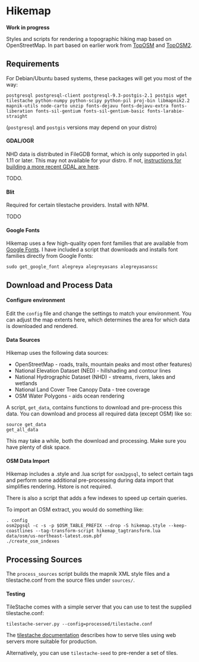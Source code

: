 # Hikemap #

**Work in progress**

Styles and scripts for rendering a topographic hiking map based on OpenStreetMap.
In part based on earlier work from
[TopOSM](https://github.com/Ahlzen/TopOSM) and
[TopOSM2](https://github.com/Ahlzen/TopOSM2).


## Requirements ##

For Debian/Ubuntu based systems, these packages will get you most of the way:

`postgresql postgresql-client postgresql-9.3-postgis-2.1 postgis wget tilestache python-numpy python-scipy python-pil proj-bin libmapnik2.2 mapnik-utils node-carto unzip fonts-dejavu fonts-dejavu-extra fonts-liberation fonts-sil-gentium fonts-sil-gentium-basic fonts-larabie-straight`

(`postgresql` and `postgis` versions may depend on your distro)


#### GDAL/OGR ####

NHD data is distributed in FileGDB format, which is only supported in `gdal` 1.11 or later. This may not available for your distro. If not, [instructions for building a more recent GDAL are here](http://trac.osgeo.org/gdal/wiki/BuildHints).

TODO.


#### Blit ####

Required for certain tilestache providers. Install with NPM.

TODO


#### Google Fonts ####

Hikemap uses a few high-quality open font families that are available from [Google Fonts](https://www.google.com/fonts). I have included a script that downloads and installs font families directly from Google Fonts:

```
sudo get_google_font alegreya alegreyasans alegreyasanssc
```


## Download and Process Data ##


#### Configure environment ####

Edit the `config` file and change the settings to match your environment. You can adjust the map extents here, which determines the area for which data is downloaded and rendered.


#### Data Sources ####

Hikemap uses the following data sources:

* OpenStreetMap - roads, trails, mountain peaks and most other features)
* National Elevation Dataset (NED) - hillshading and contour lines
* National Hydrographic Dataset (NHD) - streams, rivers, lakes and wetlands
* National Land Cover Tree Canopy Data - tree coverage
* OSM Water Polygons - aids ocean rendering

A script, `get_data`, contains functions to download and pre-process this data. You can download and process all required data (except OSM) like so:

```
source get_data
get_all_data
```

This may take a while, both the download and processing. Make sure you have plenty of disk space.


#### OSM Data Import ####

Hikemap includes a .style and .lua script for `osm2pgsql`, to select certain tags and perform some additional pre-processing during data import that simplifies rendering. Hstore is not required.

There is also a script that adds a few indexes to speed up certain queries.

To import an OSM extract, you would do something like:

```
. config
osm2pgsql -c -s -p $OSM_TABLE_PREFIX --drop -S hikemap.style --keep-coastlines --tag-transform-script hikemap_tagtransform.lua data/osm/us-northeast-latest.osm.pbf
./create_osm_indexes
```


## Processing Sources ##

The `process_sources` script builds the mapnik XML style files and a tilestache.conf from the source files under `sources/`.


#### Testing ####

TileStache comes with a simple server that you can use to test the supplied tilestache.conf:

```
tilestache-server.py --config=processed/tilestache.conf
```

The [tilestache documentation](http://tilestache.org/doc/) describes how to serve tiles using web servers more suitable for production.

Alternatively, you can use `tilestache-seed` to pre-render a set of tiles.